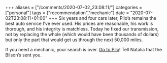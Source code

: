+++
aliases = ["/comments/2020-07-02_23:08:11/"]
categories = ["personal"]
tags = ["recommendation","mechanic"]
date = "2020-07-02T23:08:11+01:00"
+++
Six years and four cars later, Pilo’s remains the best auto service I’ve ever used. His prices are reasonable, his work is thorough, and his integrity is matchless. Today he fixed our transmission, not by replacing the whole (which would have been thousands of dollars) but only the part that would get us through the next 50,000 miles.

If you need a mechanic, your search is over. [Go to Pilo](https://www.google.com/maps/place/Bryn+Mawr+%26+Kedzie+Auto+Service,+Inc.,+5604+N+Jersey+Ave,+Chicago,+IL+60659/@41.9812317,-87.7012483,13z/data=!4m2!3m1!1s0x880fce0f0c2577bb:0x6b854ab509fa1d6)! Tell Natalia that the Bilson’s sent you.
